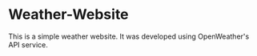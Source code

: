 # Weather-Website
This is a simple weather website. It was developed using OpenWeather's API service.
